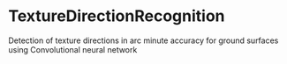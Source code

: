# TextureDirectionRecognition
Detection of texture directions in arc minute accuracy for ground surfaces using Convolutional neural network
